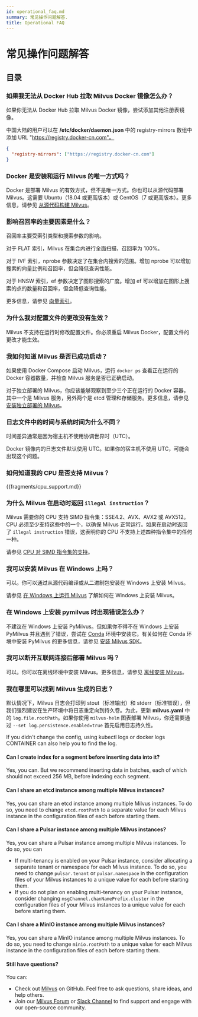 ```yaml
---
id: operational_faq.md
summary: 常见操作问题解答.
title: Operational FAQ
---
```


# 常见操作问题解答

## 目录

<!-- TOC -->

<!-- /TOC -->

### 如果我无法从 Docker Hub 拉取 Milvus Docker 镜像怎么办？

如果你无法从 Docker Hub 拉取 Milvus Docker 镜像，尝试添加其他注册表镜像。

中国大陆的用户可以在 **/etc/docker/daemon.json** 中的 registry-mirrors 数组中添加 URL "https://registry.docker-cn.com"。

```json
{
  "registry-mirrors": ["https://registry.docker-cn.com"]
}
```

### Docker 是安装和运行 Milvus 的唯一方式吗？

Docker 是部署 Milvus 的有效方式，但不是唯一方式。你也可以从源代码部署 Milvus。这需要 Ubuntu（18.04 或更高版本）或 CentOS（7 或更高版本）。更多信息，请参见 [从源代码构建 Milvus](https://github.com/milvus-io/milvus#build-milvus-from-source-code)。

### 影响召回率的主要因素是什么？

召回率主要受索引类型和搜索参数的影响。

对于 FLAT 索引，Milvus 在集合内进行全面扫描，召回率为 100%。

对于 IVF 索引，nprobe 参数决定了在集合内搜索的范围。增加 nprobe 可以增加搜索的向量比例和召回率，但会降低查询性能。

对于 HNSW 索引，ef 参数决定了图形搜索的广度。增加 ef 可以增加在图形上搜索的点的数量和召回率，但会降低查询性能。

更多信息，请参见 [向量索引](https://www.zilliz.com/blog/Accelerating-Similarity-Search-on-Really-Big-Data-with-Vector-Indexing)。

### 为什么我对配置文件的更改没有生效？

Milvus 不支持在运行时修改配置文件。你必须重启 Milvus Docker，配置文件的更改才能生效。

### 我如何知道 Milvus 是否已成功启动？

如果使用 Docker Compose 启动 Milvus，运行 `docker ps` 查看正在运行的 Docker 容器数量，并检查 Milvus 服务是否已正确启动。

对于独立部署的 Milvus，你应该能够观察到至少三个正在运行的 Docker 容器，其中一个是 Milvus 服务，另外两个是 etcd 管理和存储服务。更多信息，请参见 [安装独立部署的 Milvus](install_standalone-docker.md)。

### 日志文件中的时间与系统时间为什么不同？

时间差异通常是因为宿主机不使用协调世界时（UTC）。

Docker 镜像内的日志文件默认使用 UTC。如果你的宿主机不使用 UTC，可能会出现这个问题。

### 如何知道我的 CPU 是否支持 Milvus？

{{fragments/cpu_support.md}}

### 为什么 Milvus 在启动时返回 `illegal instruction`？

Milvus 需要你的 CPU 支持 SIMD 指令集：SSE4.2、AVX、AVX2 或 AVX512。CPU 必须至少支持这些中的一个，以确保 Milvus 正常运行。如果在启动时返回了 `illegal instruction` 错误，这表明你的 CPU 不支持上述四种指令集中的任何一种。

请参见 [CPU 对 SIMD 指令集的支持](prerequisite-docker.md)。

### 我可以安装 Milvus 在 Windows 上吗？

可以。你可以通过从源代码编译或从二进制包安装在 Windows 上安装 Milvus。

请参见 [在 Windows 上运行 Milvus](https://milvus.io/blog/2021-11-19-run-milvus-2.0-on-windows.md) 了解如何在 Windows 上安装 Milvus。

### 在 Windows 上安装 pymilvus 时出现错误怎么办？

不建议在 Windows 上安装 PyMilvus。但如果你不得不在 Windows 上安装 PyMilvus 并且遇到了错误，尝试在 [Conda](https://docs.conda.io/projects/conda/en/latest/user-guide/install/index.html) 环境中安装它。有关如何在 Conda 环境中安装 PyMilvus 的更多信息，请参见 [安装 Milvus SDK](install-pymilvus.md)。

### 我可以断开互联网连接后部署 Milvus 吗？

可以。你可以在离线环境中安装 Milvus。更多信息，请参见 [离线安装 Milvus](install_offline-helm.md)。

### 我在哪里可以找到 Milvus 生成的日志？

默认情况下，Milvus 日志会打印到 stout（标准输出）和 stderr（标准错误），但我们强烈建议在生产环境中将日志重定向到持久卷。为此，更新 **milvus.yaml** 中的 `log.file.rootPath`。如果你使用 `milvus-helm` 图表部署 Milvus，你还需要通过 `--set log.persistence.enabled=true` 首先启用日志持久性。

If you didn't change the config, using kubectl logs <pod-name> or docker logs CONTAINER can also help you to find the log.


#### Can I create index for a segment before inserting data into it?

Yes, you can. But we recommend inserting data in batches, each of which should not exceed 256 MB, before indexing each segment.

#### Can I share an etcd instance among multiple Milvus instances?

Yes, you can share an etcd instance among multiple Milvus instances. To do so, you need to change `etcd.rootPath` to a separate value for each Milvus instance in the configuration files of each before starting them.

#### Can I share a Pulsar instance among multiple Milvus instances?

Yes, you can share a Pulsar instance among multiple Milvus instances. To do so, you can

- If multi-tenancy is enabled on your Pulsar instance, consider allocating a separate tenant or namespace for each Milvus instance. To do so, you need to change `pulsar.tenant` or `pulsar.namespace` in the configuration files of your Milvus instances to a unique value for each before starting them.
- If you do not plan on enabling multi-tenancy on your Pulsar instance, consider changing `msgChannel.chanNamePrefix.cluster` in the configuration files of your Milvus instances to a unique value for each before starting them.

#### Can I share a MinIO instance among multiple Milvus instances?

Yes, you can share a MinIO instance among multiple Milvus instances. To do so, you need to change `minio.rootPath` to a unique value for each Milvus instance in the configuration files of each before starting them.

#### Still have questions?

You can:

- Check out [Milvus](https://github.com/milvus-io/milvus/issues) on GitHub. Feel free to ask questions, share ideas, and help others.
- Join our [Milvus Forum](https://discuss.milvus.io/) or [Slack Channel](https://join.slack.com/t/milvusio/shared_invite/enQtNzY1OTQ0NDI3NjMzLWNmYmM1NmNjOTQ5MGI5NDhhYmRhMGU5M2NhNzhhMDMzY2MzNDdlYjM5ODQ5MmE3ODFlYzU3YjJkNmVlNDQ2ZTk) to find support and engage with our open-source community.
